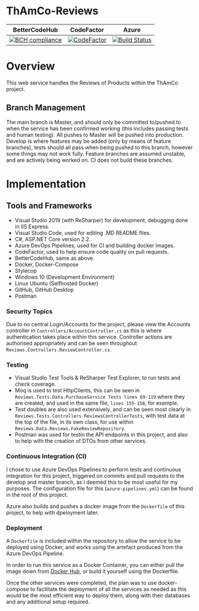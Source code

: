 # ThAmCo-Reviews

| BetterCodeHub                                                                                                                  | CodeFactor                                                                                                                                                          | Azure                                                                                                                                                                                                         |
| ------------------------------------------------------------------------------------------------------------------------------ | ------------------------------------------------------------------------------------------------------------------------------------------------------------------- | ------------------------------------------------------------------------------------------------------------------------------------------------------------------------------------------------------------- |
| [![BCH compliance](https://bettercodehub.com/edge/badge/Don-t-Fail/ThAmCo-Reviews?branch=develop)](https://bettercodehub.com/) | [![CodeFactor](https://www.codefactor.io/repository/github/don-t-fail/thamco-reviews/badge)](https://www.codefactor.io/repository/github/don-t-fail/thamco-reviews) | [![Build Status](https://dev.azure.com/dsc1998/ThAmCo/_apis/build/status/Don-t-Fail.ThAmCo-Reviews?branchName=develop)](https://dev.azure.com/dsc1998/ThAmCo/_build/latest?definitionId=1&branchName=develop) |

# Overview
This web service handles the Reviews of Products within the ThAmCo project.

## Branch Management

The main branch is Master, and should only be committed to/pushed to when the service has been confirmed working (this includes passing tests and human testing). All pushes to Master will be pushed into production.
Develop is where features may be added (only by means of feature branches), tests should all pass when being pushed to this branch, however some things may not work fully.
Feature branches are assumed unstable, and are actively being worked on. CI does not build these branches.

# Implementation

## Tools and Frameworks
* Visual Studio 2019 (with ReSharper) for development, debugging done in IIS Express.
* Visual Studio Code, used for editing .MD README files.
* C#, ASP.NET Core version 2.2.
* Azure DevOps Pipelines, used for CI and building docker images.
* CodeFactor, used to help ensure code quality on pull requests.
* BetterCodeHub, same as above.
* Docker, Docker-Compose
* Stylecop
* Windows 10 (Development Environment)
* Linux Ubuntu (Selfhosted Docker)
* GitHub, GitHub Desktop
* Postman

### Security Topics
Due to no central Login/Accounts for the project, please view the Accounts controller in `Controllers/AccountController.cs` as this is where authentication takes place within this service. Controller actions are authorised appropriately and can be seen throughout `Reviews.Controllers.ReviewController.cs`.

### Testing
* Visual Studio Test Tools & ReSharper Test Explorer, to run tests and check coverage.
* Moq is used to test HttpClients, this can be seen in `Reviews.Tests.Data.PurchaseService Tests lines 69-119` where they are created, and used in the same file, `lines 155-158`, for example.
* Test doubles are also used extensively, and can be seen most clearly in `Reviews.Tests.Controllers.ReviewsControllerTests`, with test data at the top of the file, in its own class, for use within `Reviews.Data.Reviews.FakeReviewRepository`.
* Postman was used for testin the API endpoints in this project, and also to help with the creation of DTOs from other services.

### Continuous Integration (CI)
I chose to use Azure DevOps Pipelines to perform tests and continuous integration for this project, triggered on commits and pull requests to the develop and master branch, as I deemed this to be most useful for my purposes. The configuration file for this (`azure-pipelines.yml`) can be found in the root of this project. 

Azure also builds and pushes a docker image from the `Dockerfile` of this project, to help with dpeloyment later.

### Deployment
A `Dockerfile` is included within the repository to allow the service to be deployed using Docker, and works using the artefact produced from the Azure DevOps Pipeline.

In order to run this service as a Docker Container, you can either pull the image down from [Docker Hub](https://hub.docker.com/repository/docker/dcurrey/thamco-reviews), or build it yourself using the Dockerfile.

Once the other services were completed, the plan was to use docker-compose to facilitate the deployment of all the services as needed as this would be the most efficient way to deploy them, along with their databases and any additional setup required.
